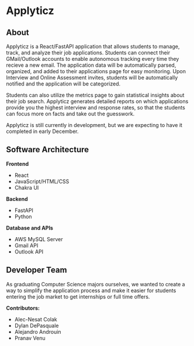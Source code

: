 # Applyticz

## About
Applyticz is a React/FastAPI application that allows students to manage, track, and analyze their job applications. Students can connect their GMail/Outlook accounts to enable autonomous tracking every time they recieve a new email. The application data will be automatically parsed, organized, and added to their applications page for easy monitoring. Upon Interview and Online Assessment invites, students will be automatically notified and the application will be categorized.

Students can also utilize the metrics page to gain statistical insights about their job search. Applyticz generates detailed reports on which applications provide you the highest interview and response rates, so that the students can focus more on facts and take out the guesswork.

Applyticz is still currently in development, but we are expecting to have it completed in early December.

## Software Architecture
**Frontend**
- React
- JavaScript/HTML/CSS
- Chakra UI

**Backend**
- FastAPI
- Python

**Database and APIs**
- AWS MySQL Server
- Gmail API
- Outlook API


## Developer Team
As graduating Computer Science majors ourselves, we wanted to create a way to simplify the application process and make it easier for students entering the job market to get internships or full time offers.

**Contributors:**
- Alec-Nesat Colak
- Dylan DePasquale
- Alejandro Androuin
- Pranav Venu

